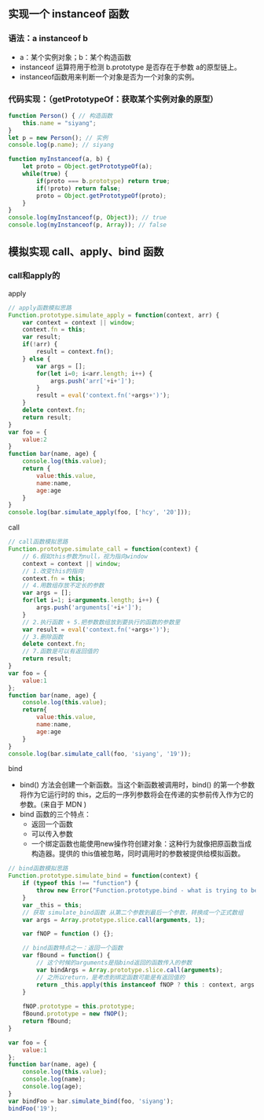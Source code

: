 ## 实现一个 instanceof 函数
### 语法：a instanceof b
- a：某个实例对象；b：某个构造函数
- instanceof 运算符用于检测 b.prototype 是否存在于参数 a的原型链上。
- instanceof函数用来判断一个对象是否为一个对象的实例。
### 代码实现：（getPrototypeOf：获取某个实例对象的原型）
```js
function Person() { // 构造函数
    this.name = "siyang";
}
let p = new Person(); // 实例
console.log(p.name); // siyang

function myInstanceof(a, b) {
    let proto = Object.getPrototypeOf(a);
    while(true) {
        if(proto === b.prototype) return true;
        if(!proto) return false;
        proto = Object.getPrototypeOf(proto);
    }
}
console.log(myInstanceof(p, Object)); // true
console.log(myInstanceof(p, Array)); // false
```
## 模拟实现 call、apply、bind 函数
### call和apply的
apply
```js
// apply函数模拟思路
Function.prototype.simulate_apply = function(context, arr) {
    var context = context || window;
    context.fn = this;
    var result;
    if(!arr) {
        result = context.fn();
    } else {
        var args = [];
        for(let i=0; i<arr.length; i++) {
            args.push('arr['+i+']');
        }
        result = eval('context.fn('+args+')');
    }
    delete context.fn;
    return result;
}
var foo = {
    value:2
}
function bar(name, age) {
    console.log(this.value);
    return {
        value:this.value,
        name:name,
        age:age
    }
}
console.log(bar.simulate_apply(foo, ['hcy', '20']));
```
call
```js
// call函数模拟思路
Function.prototype.simulate_call = function(context) {
    // 6.假如this参数为null，视为指向window
    context = context || window;
    // 1.改变this的指向
    context.fn = this;
    // 4.用数组存放不定长的参数
    var args = [];
    for(let i=1; i<arguments.length; i++) {
        args.push('arguments['+i+']');
    }
    // 2.执行函数 + 5.把参数数组放到要执行的函数的参数里
    var result = eval('context.fn('+args+')');
    // 3.删除函数
    delete context.fn;
    // 7.函数是可以有返回值的
    return result;
}
var foo = {
    value:1
};
function bar(name, age) {
    console.log(this.value);
    return{
        value:this.value,
        name:name,
        age:age
    }
}
console.log(bar.simulate_call(foo, 'siyang', '19'));
```
bind
- bind() 方法会创建一个新函数。当这个新函数被调用时，bind() 的第一个参数将作为它运行时的 this，之后的一序列参数将会在传递的实参前传入作为它的参数。(来自于 MDN )
- bind 函数的三个特点：
    - 返回一个函数
    - 可以传入参数
    - 一个绑定函数也能使用new操作符创建对象：这种行为就像把原函数当成构造器。提供的 this值被忽略，同时调用时的参数被提供给模拟函数。
```js
// bind函数模拟思路
Function.prototype.simulate_bind = function(context) {
    if (typeof this !== "function") {
        throw new Error("Function.prototype.bind - what is trying to be bound is not callable");
    }
    var _this = this;
    // 获取 simulate_bind函数 从第二个参数到最后一个参数，转换成一个正式数组
    var args = Array.prototype.slice.call(arguments, 1);

    var fNOP = function () {};

    // bind函数特点之一：返回一个函数
    var fBound = function() {
        // 这个时候的arguments是指bind返回的函数传入的参数
        var bindArgs = Array.prototype.slice.call(arguments);
        // 之所以return，是考虑到绑定函数可能是有返回值的
        return _this.apply(this instanceof fNOP ? this : context, args.concat(bindArgs));
    }
    
    fNOP.prototype = this.prototype;
    fBound.prototype = new fNOP();
    return fBound;
}

var foo = {
    value:1
};
function bar(name, age) {
    console.log(this.value);
    console.log(name); 
    console.log(age); 
}
var bindFoo = bar.simulate_bind(foo, 'siyang');
bindFoo('19');
```